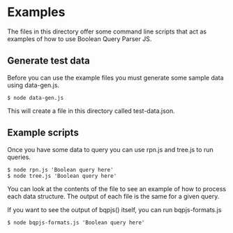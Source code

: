 # Examples

The files in this directory offer some command line scripts that act as examples of how to use Boolean Query Parser JS.

## Generate test data
Before you can use the example files you must generate some sample data using data-gen.js.

```
$ node data-gen.js
```

This will create a file in this directory called test-data.json.

## Example scripts
Once you have some data to query you can use rpn.js and tree.js to run queries.

```
$ node rpn.js 'Boolean query here'
$ node tree.js 'Boolean query here'
```

You can look at the contents of the file to see an example of how to process each data structure. The output of each file is the same for a given query.

If you want to see the output of bqpjs() itself, you can run bqpjs-formats.js

```
$ node bqpjs-formats.js 'Boolean query here'
```

